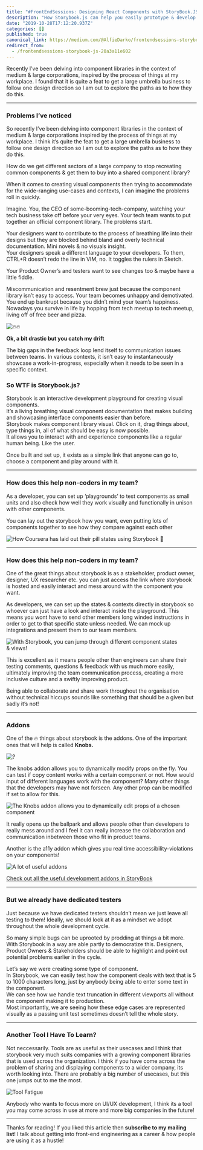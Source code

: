 ```yaml
---
title: "#FrontEndSessions: Designing React Components with StoryBook.JS"
description: "How Storybook.js can help you easily prototype & develop react components for your UI library"
date: "2019-10-28T17:12:20.937Z"
categories: []
published: true
canonical_link: https://medium.com/@AlfieDarko/frontendsessions-storybook-js-20a3a11e602
redirect_from:
  - /frontendsessions-storybook-js-20a3a11e602
---
```


Recently I’ve been delving into component libraries in the context of medium & large corporations, inspired by the process of things at my workplace. I found that it is quite a feat to get a large umbrella business to follow one design direction so I am out to explore the paths as to how they do this.

---

### Problems I’ve noticed

So recently I’ve been delving into component libraries in the context of medium & large corporations inspired by the process of things at my workplace. I think it’s quite the feat to get a large umbrella business to follow one design direction so I am out to explore the paths as to how they do this.

How do we get different sectors of a large company to stop recreating common components & get them to buy into a shared component library?

When it comes to creating visual components then trying to accommodate for the wide-ranging use-cases and contexts, I can imagine the problems roll in quickly.

Imagine. You, the CEO of some-booming-tech-company, watching your tech business take off before your very eyes. Your tech team wants to put together an official component library. The problems start.

Your designers want to contribute to the process of breathing life into their designs but they are blocked behind bland and overly technical documentation. Mini novels & no visuals insight.  
Your designers speak a different language to your developers. To them, CTRL+R doesn’t redo the line in VIM, no. It toggles the rulers in Sketch.

Your Product Owner’s and testers want to see changes too & maybe have a little fiddle.

Miscommunication and resentment brew just because the component library isn’t easy to access. Your team becomes unhappy and demotivated. You end up bankrupt because you didn’t mind your team’s happiness. Nowadays you survive in life by hopping from tech meetup to tech meetup, living off of free beer and pizza.

![🔥🔥](./asset-1.jpeg)

**Ok, a bit drastic but you catch my drift**

The big gaps in the feedback loop lend itself to communication issues between teams. In various contexts, it isn’t easy to instantaneously showcase a work-in-progress, especially when it needs to be seen in a specific context.

### So WTF is Storybook.js?

Storybook is an interactive development playground for creating visual components.   
It’s a living breathing visual component documentation that makes building and showcasing interface components easier than before.  
Storybook makes component library visual. Click on it, drag things about, type things in, all of what should be easy is now possible.   
It allows you to interact with and experience components like a regular human being. Like the user.

Once built and set up, it exists as a simple link that anyone can go to, choose a component and play around with it.

---

### How does this help non-coders in my team?

As a developer, you can set up ‘playgrounds’ to test components as small units and also check how well they work visually and functionally in unison with other components.

You can lay out the storybook how you want, even putting lots of components together to see how they compare against each other

![How [Coursera](https://building.coursera.org/coursera-ui/?selectedKind=basic.Pill&selectedStory=StatusPill&full=0&addons=0&stories=1&panelRight=0&addonPanel=storybook%2Factions%2Factions-panel) has laid out their pill states using Storybook 💊](./asset-2.png)

---

### How does this help non-coders in my team?

One of the great things about storybook is as a stakeholder, product owner, designer, UX researcher etc. you can just access the link where storybook is hosted and easily interact and mess around with the component you want.

As developers, we can set up the states & contexts directly in storybook so whoever can just have a look and interact inside the playground. This means you wont have to send other members long winded instructions in order to get to that specific state unless needed. We can mock up integrations and present them to our team members.

![With Storybook, you can jump through different component states & views!](./asset-3.png)

This is excellent as it means people other than engineers can share their testing comments, questions & feedback with us much more easily, ultimately improving the team communication process, creating a more inclusive culture and a swiftly improving product.

Being able to collaborate and share work throughout the organisation without technical hiccups sounds like something that should be a given but sadly it’s not!

---

### Addons

One of the 🔥 things about storybook is the addons. One of the important ones that will help is called **Knobs.**

![?](./asset-4.jpeg)

The knobs addon allows you to dynamically modify props on the fly. You can test if copy content works with a certain component or not. How would input of different languages work with the component? Many other things that the developers may have not forseen. Any other prop can be modified if set to allow for this.

![The Knobs addon allows you to dynamically edit props of a chosen component](./asset-5.png)

It really opens up the ballpark and allows people other than developers to really mess around and I feel it can really increase the collaboration and communication inbetween those who fit in product teams.

Another is the a11y addon which gives you real time accessibility-violations on your components!

![A lot of useful addons](./asset-6.png)

[Check out all the useful development addons in StoryBook](https://github.com/storybookjs/storybook#addons)

---

### But we already have dedicated testers

Just because we have dedicated testers shouldn’t mean we just leave all testing to them! Ideally, we should look at it as a mindset we adopt throughout the whole development cycle.

So many simple bugs can be uprooted by prodding at things a bit more. With Storybook in a way are able partly to democratize this. Designers, Product Owners & Stakeholders should be able to highlight and point out potential problems earlier in the cycle.

Let’s say we were creating some type of component.   
In Storybook, we can easily test how the component deals with text that is 5 to 1000 characters long, just by anybody being able to enter some text in the component.   
We can see how we handle text truncation in different viewports all without the component making it to production.   
Most importantly, we are seeing how these edge cases are represented visually as a passing unit test sometimes doesn’t tell the whole story.

---

### Another Tool I Have To Learn?

Not neccessarily. Tools are as useful as their usecases and I think that storybook very much suits companies with a growing component libraries that is used across the organization. I think if you have come across the problem of sharing and displaying components to a wider company, its worth looking into. There are probably a big number of usecases, but this one jumps out to me the most.

![Tool Fatigue](./asset-7.jpeg)

Anybody who wants to focus more on UI/UX development, I think its a tool you may come across in use at more and more big companies in the future!

---

Thanks for reading! If you liked this article then **subscribe to my mailing list**! I talk about getting into front-end engineering as a career & how people are using it as a hustle!
